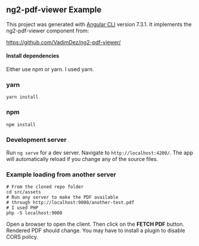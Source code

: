 ## ng2-pdf-viewer Example

This project was generated with [Angular CLI](https://github.com/angular/angular-cli) version 7.3.1. It implements the ng2-pdf-viewer component from:

https://github.com/VadimDez/ng2-pdf-viewer/ 


#### Install dependencies

Either use npm or yarn. I used yarn.

### yarn

````
yarn install
````

### npm

````
npm install
````

### Development server

Run `ng serve` for a dev server. Navigate to `http://localhost:4200/`. The app will automatically reload if you change any of the source files.

### Example loading from another server

````
# From the cloned repo folder
cd src/assets
# Run any server to make the PDF available 
# through http://localhost:9000/another-test.pdf
# I used PHP
php -S localhost:9000
````
Open a browser to open the client. Then click on the **FETCH PDF** button. Rendered PDF should change. You may have to install a plugin to disable CORS policy.


